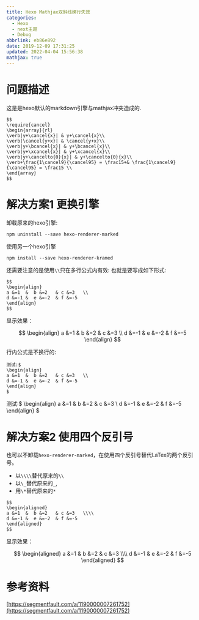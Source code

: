 ```yaml
---
title: Hexo Mathjax双斜线换行失效
categories: 
  - Hexo
  - next主题
  - Debug
abbrlink: eb86e892
date: 2019-12-09 17:31:25
updated: 2022-04-04 15:56:38
mathjax: true
---
```

# 问题描述
这是是hexo默认的markdown引擎与mathjax冲突造成的.
```
$$
\require{cancel}
\begin{array}{rl}
\verb|y+\cancel{x}| & y+\cancel{x}\\
\verb|\cancel{y+x}| & \cancel{y+x}\\
\verb|y+\bcancel{x}| & y+\bcancel{x}\\
\verb|y+\xcancel{x}| & y+\xcancel{x}\\
\verb|y+\cancelto{0}{x}| & y+\cancelto{0}{x}\\
\verb+\frac{1\cancel9}{\cancel95} = \frac15+& \frac{1\cancel9}{\cancel95} = \frac15 \\
\end{array}
$$
```
# 解决方案1 更换引擎
卸载原来的hexo引擎:
```shell
npm uninstall --save hexo-renderer-marked
```
使用另一个hexo引擎
```shell
npm install --save hexo-renderer-kramed
```
还需要注意的是使用`\\`只在多行公式内有效:
也就是要写成如下形式:
```
$$
\begin{align}
a &=1  &  b &=2   & c &=3   \\
d &=-1 &  e &=-2  & f &=-5
\end{align}
$$
```

显示效果：

$$
\begin{align}
a &=1  &  b &=2   & c &=3   \\
d &=-1 &  e &=-2  & f &=-5
\end{align}
$$

行内公式是不换行的:
```
测试:$
\begin{align}
a &=1  &  b &=2   & c &=3   \\
d &=-1 &  e &=-2  & f &=-5
\end{align}
$
```

测试:$
\begin{align}
a &=1  &  b &=2   & c &=3   \\
d &=-1 &  e &=-2  & f &=-5
\end{align}
$

# 解决方案2 使用四个反引号
也可以不卸载`hexo-renderer-marked`，在使用四个反引号替代LaTex的两个反引号。
- 以`\\\\`替代原来的`\\`
- 以`\_`替代原来的`_`,
- 用`\*`替代原来的`*`

```
$$
\begin{aligned}
a &=1  &  b &=2   & c &=3   \\\\
d &=-1 &  e &=-2  & f &=-5
\end{aligned}
$$
```
显示效果：

$$
\begin{aligned}
a &=1  &  b &=2   & c &=3   \\\\
d &=-1 &  e &=-2  & f &=-5
\end{aligned}
$$

# 参考资料
[https://segmentfault.com/a/1190000007261752](https://segmentfault.com/a/1190000007261752)
